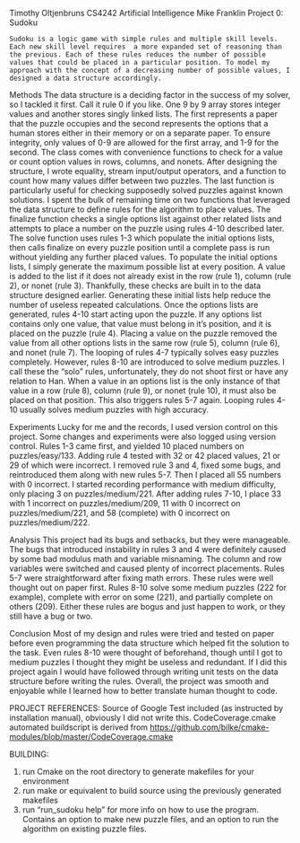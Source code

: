 Timothy Oltjenbruns
CS4242 Artificial Intelligence 
Mike Franklin
Project 0: Sudoku

	Sudoku is a logic game with simple rules and multiple skill levels. Each new skill level requires  a more expanded set of reasoning than the previous. Each of these rules reduces the number of possible values that could be placed in a particular position. To model my approach with the concept of a decreasing number of possible values, I designed a data structure accordingly. 

Methods
	The data structure is a deciding factor in the success of my solver, so I tackled it first. Call it rule 0 if you like. One 9 by 9 array stores integer values and another stores singly linked lists. The first represents a paper that the puzzle occupies and the second represents the options that a human stores either in their memory or on a separate paper. To ensure integrity, only values of 0-9 are allowed for the first array, and 1-9 for the second. The class comes with convenience functions to check for a value or count option values in rows, columns, and nonets. After designing the structure, I wrote equality, stream input/output operators, and a function to count how many values differ between two puzzles. The last function is particularly useful for checking supposedly solved puzzles against known solutions.
	I spent the bulk of remaining time on two functions that leveraged the data structure to define rules for the algorithm to place values. The finalize function checks a single options list against other related lists and attempts to place a number on the puzzle using rules 4-10 described later. The solve function uses rules 1-3 which populate the initial options lists, then calls finalize on every puzzle position until a complete pass is run without yielding any further placed values. 
	To populate the initial options lists, I simply generate the maximum possible list at every position. A value is added to the list if it does not already exist in the row (rule 1), column (rule 2), or nonet (rule 3). Thankfully, these checks are built in to the data structure designed earlier. Generating these initial lists help reduce the number of useless repeated calculations. 
	Once the options lists are generated, rules 4-10 start acting upon the puzzle. If any options list contains only one value, that value must belong in it’s position, and it is placed on the puzzle (rule 4). Placing a value on the puzzle removed the value from all other options lists in the same row (rule 5), column (rule 6), and nonet (rule 7). 
	The looping of rules 4-7 typically solves easy puzzles completely. However, rules 8-10 are introduced to solve medium puzzles. I call these the “solo” rules, unfortunately, they do not shoot first or have any relation to Han. When a value in an options list is the only instance of that value in a row (rule 8), column (rule 9), or nonet (rule 10), it must also be placed on that position. This also triggers rules 5-7 again. Looping rules 4-10 usually solves medium puzzles with high accuracy.

Experiments
	Lucky for me and the records, I used version control on this project. Some changes and experiments were also logged using version control. Rules 1-3 came first, and yielded 10 placed numbers on puzzles/easy/133. Adding rule 4 tested with 32 or 42 placed values, 21 or 29 of which were incorrect. I removed rule 3 and 4, fixed some bugs, and reintroduced them along with new rules 5-7. Then I placed all 55 numbers with 0 incorrect. I started recording performance with medium difficulty, only placing 3 on puzzles/medium/221. After adding rules 7-10, I place 33 with 1 incorrect on puzzles/medium/209, 11 with 0 incorrect on puzzles/medium/221, and 58 (complete) with 0 incorrect on puzzles/medium/222. 

Analysis
	This project had its bugs and setbacks, but they were manageable. The bugs that introduced instability in rules 3 and 4 were definitely caused by some bad modulus math and variable misnaming. The column and row variables were switched and caused plenty of incorrect placements. Rules 5-7 were straightforward after fixing math errors. These rules were well thought out on paper first. Rules 8-10 solve some medium puzzles (222 for example), complete with error on some (221), and partially complete on others (209). Either these rules are bogus and just happen to work, or they still have a bug or two.

Conclusion
	Most of my design and rules were tried and tested on paper before even programming the data structure which helped fit the solution to the task. Even rules 8-10 were thought of beforehand, though until I got to medium puzzles I thought they might be useless and redundant. If I did this project again I would have followed through writing unit tests on the data structure before writing the rules. Overall, the project was smooth and enjoyable while I learned how to better translate human thought to code.

PROJECT REFERENCES:
Source of Google Test included (as instructed by installation manual), obviously I did not write this.
CodeCoverage.cmake automated buildscript is derived from https://github.com/bilke/cmake-modules/blob/master/CodeCoverage.cmake

BUILDING:
1. run Cmake on the root directory to generate makefiles for your environment
2. run make or equivalent to build source using the previously generated makefiles
3. run “run_sudoku help”  for more info on how to use the program.
Contains an option to make new puzzle files, and an option to run the algorithm on existing puzzle files.
